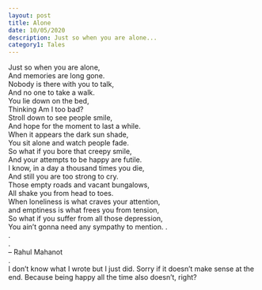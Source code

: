 ```yaml
---
layout: post
title: Alone
date: 10/05/2020
description: Just so when you are alone...
category1: Tales
---
```


Just so when you are alone,\
And memories are long gone.\
Nobody is there with you to talk,\
And no one to take a walk.\
You lie down on the bed,\
Thinking Am I too bad?\
Stroll down to see people smile,\
And hope for the moment to last a while.\
When it appears the dark sun shade,\
You sit alone and watch people fade.\
So what if you bore that creepy smile,\
And your attempts to be happy are futile.\
I know, in a day a thousand times you die,\
And still you are too strong to cry.\
Those empty roads and vacant bungalows,\
All shake you from head to toes.\
When loneliness is what craves your attention,\
and emptiness is what frees you from tension,\
So what if you suffer from all those depression,\
You ain’t gonna need any sympathy to mention. .\
.\
.\
– Rahul Mahanot\
.\
I don’t know what I wrote but I just did. Sorry if it doesn’t make sense at the end. Because being happy all the time also doesn’t, right?